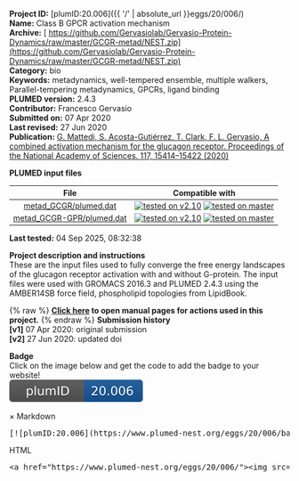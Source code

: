 **Project ID:** [plumID:20.006]({{ '/' | absolute_url }}eggs/20/006/)  
**Name:**  Class B GPCR activation mechanism  
**Archive:** [ https://github.com/Gervasiolab/Gervasio-Protein-Dynamics/raw/master/GCGR-metad/NEST.zip](https://github.com/Gervasiolab/Gervasio-Protein-Dynamics/raw/master/GCGR-metad/NEST.zip)  
**Category:**  bio  
**Keywords:**  metadynamics, well-tempered ensemble, multiple walkers, Parallel-tempering metadynamics, GPCRs, ligand binding  
**PLUMED version:**  2.4.3  
**Contributor:**  Francesco Gervasio  
**Submitted on:** 07 Apr 2020  
**Last revised:** 27 Jun 2020  
**Publication:** [G. Mattedi, S. Acosta-Gutiérrez, T. Clark, F. L. Gervasio, A combined activation mechanism for the glucagon receptor. Proceedings of the National Academy of Sciences. 117, 15414–15422 (2020)](http://dx.doi.org/10.1073/pnas.1921851117)  
  
**PLUMED input files**  
  
| File     | Compatible with |  
|:--------:|:--------:|  
| [metad_GCGR/plumed.dat](./data/metad_GCGR/plumed.dat.md) |  [![tested on v2.10](https://img.shields.io/badge/v2.10-passing-green.svg)](data/metad_GCGR/plumed.dat.plumed.stderr) [![tested on master](https://img.shields.io/badge/master-passing-green.svg)](data/metad_GCGR/plumed.dat.plumed_master.stderr) |  
| [metad_GCGR-GPR/plumed.dat](./data/metad_GCGR-GPR/plumed.dat.md) |  [![tested on v2.10](https://img.shields.io/badge/v2.10-passing-green.svg)](data/metad_GCGR-GPR/plumed.dat.plumed.stderr) [![tested on master](https://img.shields.io/badge/master-passing-green.svg)](data/metad_GCGR-GPR/plumed.dat.plumed_master.stderr) |  
  
**Last tested:**  04 Sep 2025, 08:32:38
  
**Project description and instructions**  
These are the input files used to fully converge the free energy landscapes of the glucagon receptor activation with and without G-protein. The input files were used with GROMACS 2016.3 and PLUMED 2.4.3 using the AMBER14SB force field, phospholipid topologies from LipidBook.

  
{% raw %}
<b><a href="https://www.plumed.org/doc-master/user-doc/html/actionlist/?actions=COMBINE,METAD,PRINT,RMSD,DISTANCE,MOLINFO,ENERGY,WHOLEMOLECULES,CENTER,MATHEVAL,UPPER_WALLS,LOWER_WALLS" target="_blank">Click here</a> to open manual pages for actions used in this project.</b>
{% endraw %}
**Submission history**  
**[v1]** 07 Apr 2020: original submission  
**[v2]** 27 Jun 2020: updated doi  
  
**Badge**  
Click on the image below and get the code to add the badge to your website!  
<img src="./badge.svg" alt="plumeDnest:20.006" id="myBtn" class="badge">
<div id="myModal" class="modal">
  <div class="modal-content">
    <span class="close">&times;</span>
    Markdown<pre>[![plumID:20.006](https://www.plumed-nest.org/eggs/20/006/badge.svg)](https://www.plumed-nest.org/eggs/20/006/)</pre>
    HTML<pre>&lt;a href="https://www.plumed-nest.org/eggs/20/006/"&gt;&lt;img src="https://www.plumed-nest.org/eggs/20/006/badge.svg" alt="plumID:20.006"&gt;&lt;/a&gt;</pre>
  </div>
</div>
